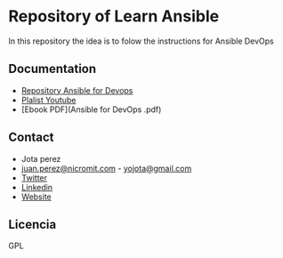 # Repository of Learn Ansible

In this repository the idea is to folow the instructions for Ansible DevOps

## Documentation

 * [Repository Ansible for Devops](https://github.com/geerlingguy/ansible-for-devops)
 * [Plalist Youtube](https://www.youtube.com/playlist?list=PL2_OBreMn7FqZkvMYt6ATmgC0KAGGJNAN)
 * [Ebook PDF](Ansible for DevOps .pdf)
 
## Contact

* Jota perez
* juan.perez@nicromit.com - yojota@gmail.com
* [Twitter](https://twitter.com/yojota)
* [Linkedin](https://www.linkedin.com/in/juan-francisco-perez-b0759632/)
* [Website](http://yojota.com.ar)

## Licencia
GPL 
